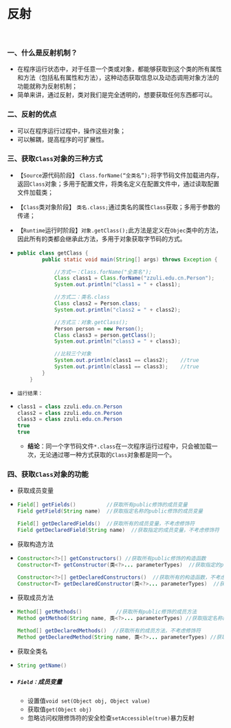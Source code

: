 # 反射

<br>

### 一、什么是反射机制？

- 在程序运行状态中，对于任意一个类或对象，都能够获取到这个类的所有属性和方法（包括私有属性和方法），这种动态获取信息以及动态调用对象方法的功能就称为反射机制；
- 简单来讲，通过反射，类对我们是完全透明的，想要获取任何东西都可以。

### 二、反射的优点

- 可以在程序运行过程中，操作这些对象；
- 可以解耦，提高程序的可扩展性。

### 三、获取`Class`对象的三种方式

- 【`Source`源代码阶段】 `Class.forName(“全类名”);`将字节码文件加载进内存，返回`Class`对象；多用于配置文件，将类名定义在配置文件中，通过读取配置文件加载类；

- 【`Class`类对象阶段】 `类名.class;`通过类名的属性`Class`获取；多用于参数的传递；

- 【`Runtime`运行时阶段】`对象.getClass();`此方法是定义在`Objec`类中的方法，因此所有的类都会继承此方法，多用于对象获取字节码的方式。

- ```java
  public class getClass {
          public static void main(String[] args) throws Exception {
  
              //方式一：Class.forName("全类名");
              Class class1 = Class.forName("zzuli.edu.cn.Person");   //Person自定义实体类
              System.out.println("class1 = " + class1);
  
              //方式二：类名.class
              Class class2 = Person.class;
              System.out.println("class2 = " + class2);
  
              //方式三：对象.getClass();
              Person person = new Person();
              Class class3 = person.getClass();
              System.out.println("class3 = " + class3);
  
              //比较三个对象
              System.out.println(class1 == class2);    //true
              System.out.println(class1 == class3);    //true
          }
      }
  ```

- `运行结果：`

- ```java
  class1 = class zzuli.edu.cn.Person
  class2 = class zzuli.edu.cn.Person
  class3 = class zzuli.edu.cn.Person
  true
  true
  ```

  - **结论**：同一个字节码文件`*.class`在一次程序运行过程中，只会被加载一次，无论通过哪一种方式获取的`Class`对象都是同一个。

### 四、获取`Class`对象的功能

- 获取成员变量

- ```java
  Field[] getFields()          //获取所有public修饰的成员变量
  Field getField(String name)  //获取指定名称的public修饰的成员变量
  
  Field[] getDeclaredFields()  //获取所有的成员变量，不考虑修饰符
  Field getDeclaredField(String name)  //获取指定的成员变量，不考虑修饰符
  ```

- 获取构造方法

- ```java
  Constructor<?>[] getConstructors() //获取所有public修饰的构造函数
  Constructor<T> getConstructor(类<?>... parameterTypes)  //获取指定的public修饰的构造函数
  
  Constructor<?>[] getDeclaredConstructors()  //获取所有的构造函数，不考虑修饰符
  Constructor<T> getDeclaredConstructor(类<?>... parameterTypes)  //获取指定的构造函数，不考虑修饰符
  ```

- 获取成员方法

- ```java
  Method[] getMethods()           //获取所有public修饰的成员方法
  Method getMethod(String name, 类<?>... parameterTypes) //获取指定名称的public修饰的成员方法
  
  Method[] getDeclaredMethods()  //获取所有的成员方法，不考虑修饰符
  Method getDeclaredMethod(String name, 类<?>... parameterTypes) //获取指定名称的成员方法，不考虑修饰符
  ```

- 获取全类名

- ```java
  String getName()
  ```

- ##### `Field：`成员变量

  - 设置值`void set(Object obj, Object value)`
  - 获取值`get(Object obj)`
  - 忽略访问权限修饰符的安全检查`setAccessible(true)`暴力反射
